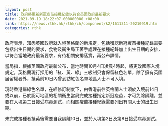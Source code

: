 ```yaml
---
layout: post
title: 政府將更新新冠疫苗接種紀錄以符合英國政府最新要求
date: 2021-09-19 18:22:07.000000000 +08:00
link: https://news.rthk.hk/rthk/ch/component/k2/1611311-20210919.htm
categories: rthk
---
```


政府表示，知悉英國政府就入境英格蘭的新規定，包括獲認新冠疫苗接種紀錄需要包括出生日期的要求，食物及衞生局正著手處理在接種紀錄加上出生日期的安排，以符合當地政府最新要求，有待相關安排落實，再公布詳情。

當局指，根據英國政府最新公布，當地時間10月4日凌晨4時起，將更改國際入境規定，英格蘭現行採用的「紅、黃、綠」三級制只會保留紅色名單，除了擁有英國居留權者外，抵英前10日內曾到訪紅色名單地區人士不可入境。
 
現時香港屬綠色名單，在經修訂制度下，由香港前往英格蘭人士須於入境前14日或以前，已於認可地區的相關衞生當局完成接種指定新冠疫苗，才可免除隔離，並要在入境第二日接受病毒測試，而相關疫苗接種紀錄需要列出有關人士的出生日期。

未完成接種者抵英後需要自我隔離10日，並於入境第2日及第8日接受病毒測試。
